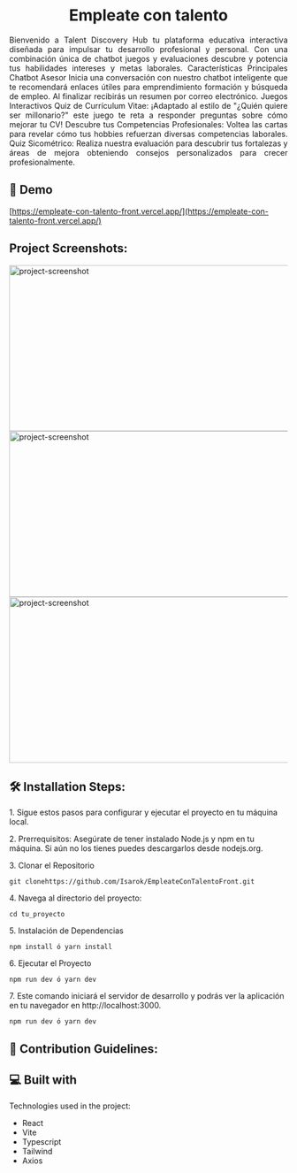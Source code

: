 <h1 align="center" id="title">Empleate con talento</h1>

<p align="justify">Bienvenido a Talent Discovery Hub tu plataforma educativa interactiva diseñada para impulsar tu desarrollo profesional y personal. Con una combinación única de chatbot juegos y evaluaciones descubre y potencia tus habilidades intereses y metas laborales. Características Principales Chatbot Asesor Inicia una conversación con nuestro chatbot inteligente que te recomendará enlaces útiles para emprendimiento formación y búsqueda de empleo. Al finalizar recibirás un resumen por correo electrónico. Juegos Interactivos Quiz de Currículum Vitae: ¡Adaptado al estilo de "¿Quién quiere ser millonario?" este juego te reta a responder preguntas sobre cómo mejorar tu CV! Descubre tus Competencias Profesionales: Voltea las cartas para revelar cómo tus hobbies refuerzan diversas competencias laborales. Quiz Sicométrico: Realiza nuestra evaluación para descubrir tus fortalezas y áreas de mejora obteniendo consejos personalizados para crecer profesionalmente.</p>

<h2>🚀 Demo</h2>

[https://empleate-con-talento-front.vercel.app/](https://empleate-con-talento-front.vercel.app/)

<h2>Project Screenshots:</h2>

<img src="https://res.cloudinary.com/dtppkikkr/image/upload/v1714042939/Landing_owcqdo.png" alt="project-screenshot" width="600" height="300/">

<img src="https://res.cloudinary.com/dtppkikkr/image/upload/v1714042939/QUIZ_j6cyfn.png" alt="project-screenshot" width="640" height="300/">

<img src="https://res.cloudinary.com/dtppkikkr/image/upload/v1714042939/50_bsr94d.png" alt="project-screenshot" width="640" height="300/">

<h2>🛠️ Installation Steps:</h2>

<p>1. Sigue estos pasos para configurar y ejecutar el proyecto en tu máquina local.</p>

<p>2. Prerrequisitos: Asegúrate de tener instalado Node.js y npm en tu máquina. Si aún no los tienes puedes descargarlos desde nodejs.org.</p>

<p>3. Clonar el Repositorio</p>

```
git clonehttps://github.com/Isarok/EmpleateConTalentoFront.git
```

<p>4. Navega al directorio del proyecto:</p>

```
cd tu_proyecto
```

<p>5. Instalación de Dependencias</p>

```
npm install ó yarn install
```

<p>6. Ejecutar el Proyecto</p>

```
npm run dev ó yarn dev
```

<p>7. Este comando iniciará el servidor de desarrollo y podrás ver la aplicación en tu navegador en http://localhost:3000.</p>

```
npm run dev ó yarn dev
```

<h2>🍰 Contribution Guidelines:</h2>

  
  
<h2>💻 Built with</h2>

Technologies used in the project:

*   React
*   Vite
*   Typescript
*   Tailwind
*   Axios

